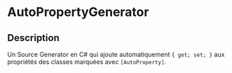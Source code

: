 # AutoPropertyGenerator

## Description
Un Source Generator en C# qui ajoute automatiquement `{ get; set; }` aux propriétés des classes marquées avec `[AutoProperty]`.

